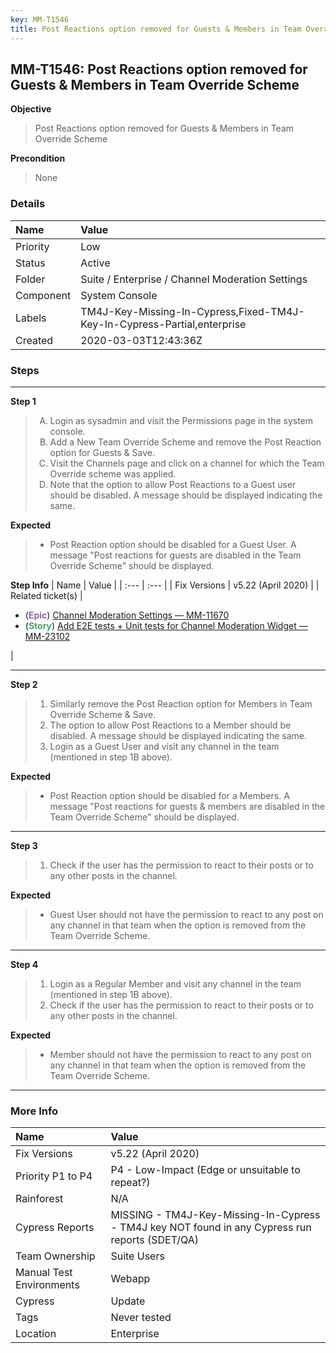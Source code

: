 ```yaml
---
key: MM-T1546
title: Post Reactions option removed for Guests & Members in Team Override Scheme
---
```


## MM-T1546: Post Reactions option removed for Guests & Members in Team Override Scheme

**Objective**

> <article>Post Reactions option removed for Guests &amp; Members in Team Override Scheme</article>

**Precondition**

> <article>None</article>

### Details

| Name      | Value                                                                    |
| :-------- | :----------------------------------------------------------------------- |
| Priority  | Low                                                                      |
| Status    | Active                                                                   |
| Folder    | Suite / Enterprise / Channel Moderation Settings                         |
| Component | System Console                                                           |
| Labels    | TM4J-Key-Missing-In-Cypress,Fixed-TM4J-Key-In-Cypress-Partial,enterprise |
| Created   | 2020-03-03T12:43:36Z                                                     |

### Steps

<hr/>

**Step 1**

> <article><ol style="list-style-type: upper-alpha;"><li>Login as sysadmin and visit the Permissions page in the system console.</li><li>Add a New Team Override Scheme and remove the Post Reaction option for Guests &amp; Save.</li><li>Visit the Channels page and click on a channel for which the Team Override scheme was applied.</li><li>Note that the option to allow Post Reactions to a Guest user should be disabled. A message should be displayed indicating the same.</li></ol></article>

**Expected**

> <article><ul><li>Post Reaction option should be disabled for a Guest User. A message "Post reactions for guests are disabled in the Team Override Scheme" should be displayed.</li></ul></article>

**Step Info**
| Name | Value |
| :--- | :--- |
| Fix Versions | v5.22 (April 2020) |
| Related ticket(s) | <ul><li>(<strong><span style="color: rgb(147, 101, 184);">Epic</span></strong>) <a href="https://mattermost.atlassian.net/browse/MM-11670">Channel Moderation Settings — MM-11670</a></li><li>(<strong><span style="color: rgb(65, 168, 95);">Story</span></strong>) <a href="http://mmthttps%3A//mattermost.atlassian.net/browse/MM-23102">Add E2E tests + Unit tests for Channel Moderation Widget — MM-23102</a></li></ul> |

<hr/>

**Step 2**

> <article><ol><li>Similarly remove the Post Reaction option for Members in Team Override Scheme &amp; Save.</li><li>The option to allow Post Reactions to a Member should be disabled. A message should be displayed indicating the same.</li><li>Login as a Guest User and visit any channel in the team (mentioned in step 1B above).</li></ol></article>

**Expected**

> <article><ul><li>Post Reaction option should be disabled for a Members. A message "Post reactions for guests &amp; members are disabled in the Team Override Scheme" should be displayed.</li></ul></article>

<hr/>

**Step 3**

> <article><ol><li>Check if the user has the permission to react to their posts or to any other posts in the channel.</li></ol></article>

**Expected**

> <article><ul><li>Guest User should not have the permission to react to any post on any channel in that team when the option is removed from the Team Override Scheme.</li></ul></article>

<hr/>

**Step 4**

> <article><ol><li>Login as a Regular Member and visit any channel in the team (mentioned in step 1B above).</li><li>Check if the user has the permission to react to their posts or to any other posts in the channel.</li></ol></article>

**Expected**

> <article><ul><li>Member should not have the permission to react to any post on any channel in that team when the option is removed from the Team Override Scheme.</li></ul></article>

<hr/>

### More Info

| Name                     | Value                                                                                           |
| :----------------------- | :---------------------------------------------------------------------------------------------- |
| Fix Versions             | v5.22 (April 2020)                                                                              |
| Priority P1 to P4        | P4 - Low-Impact (Edge or unsuitable to repeat?)                                                 |
| Rainforest               | N/A                                                                                             |
| Cypress Reports          | MISSING - TM4J-Key-Missing-In-Cypress - TM4J key NOT found in any Cypress run reports (SDET/QA) |
| Team Ownership           | Suite Users                                                                                     |
| Manual Test Environments | Webapp                                                                                          |
| Cypress                  | Update                                                                                          |
| Tags                     | Never tested                                                                                    |
| Location                 | Enterprise                                                                                      |
